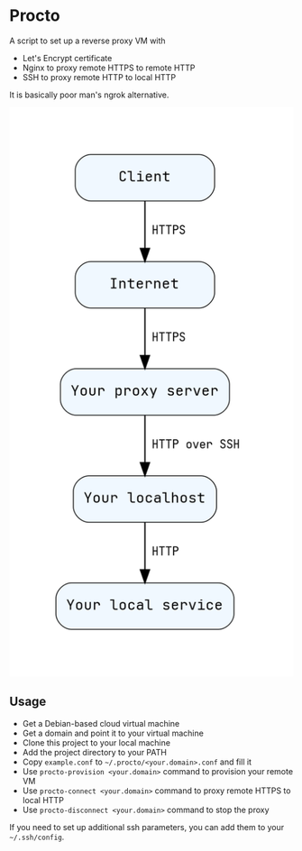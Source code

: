 Procto
======

A script to set up a reverse proxy VM with

  * Let's Encrypt certificate
  * Nginx to proxy remote HTTPS to remote HTTP
  * SSH to proxy remote HTTP to local HTTP

It is basically poor man's ngrok alternative.

![Diagram](diagrams/diagram.svg)

Usage
-----

  * Get a Debian-based cloud virtual machine
  * Get a domain and point it to your virtual machine
  * Clone this project to your local machine
  * Add the project directory to your PATH
  * Copy `example.conf` to `~/.procto/<your.domain>.conf` and fill it
  * Use `procto-provision <your.domain>` command to provision your remote VM
  * Use `procto-connect <your.domain>` command to proxy remote HTTPS to local HTTP
  * Use `procto-disconnect <your.domain>` command to stop the proxy

If you need to set up additional ssh parameters, you can add them to your `~/.ssh/config`.
